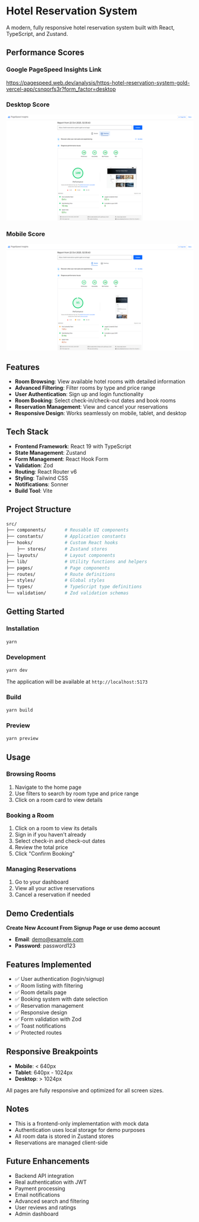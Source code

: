# Hotel Reservation System

A modern, fully responsive hotel reservation system built with React, TypeScript, and Zustand.

## Performance Scores

### Google PageSpeed Insights Link
https://pagespeed.web.dev/analysis/https-hotel-reservation-system-gold-vercel-app/csnqorfs3r?form_factor=desktop

### Desktop Score
![Desktop Score](public/pc-score.webp)

### Mobile Score
![Mobile Score](public/phone-score.webp)

## Features

- **Room Browsing**: View available hotel rooms with detailed information
- **Advanced Filtering**: Filter rooms by type and price range
- **User Authentication**: Sign up and login functionality
- **Room Booking**: Select check-in/check-out dates and book rooms
- **Reservation Management**: View and cancel your reservations
- **Responsive Design**: Works seamlessly on mobile, tablet, and desktop

## Tech Stack

- **Frontend Framework**: React 19 with TypeScript
- **State Management**: Zustand
- **Form Management**: React Hook Form
- **Validation**: Zod
- **Routing**: React Router v6
- **Styling**: Tailwind CSS
- **Notifications**: Sonner
- **Build Tool**: Vite

## Project Structure

```bash
src/
├── components/       # Reusable UI components
├── constants/        # Application constants
├── hooks/            # Custom React hooks
    ├── stores/       # Zustand stores
├── layouts/          # Layout components
├── lib/              # Utility functions and helpers
├── pages/            # Page components
├── routes/           # Route definitions
├── styles/           # Global styles
├── types/            # TypeScript type definitions
└── validation/       # Zod validation schemas
```

## Getting Started

### Installation

```bash
yarn
```

### Development

```bash
yarn dev
```

The application will be available at `http://localhost:5173`

### Build

```bash
yarn build
```

### Preview

```bash
yarn preview
```

## Usage

### Browsing Rooms

1. Navigate to the home page
2. Use filters to search by room type and price range
3. Click on a room card to view details

### Booking a Room

1. Click on a room to view its details
2. Sign in if you haven't already
3. Select check-in and check-out dates
4. Review the total price
5. Click "Confirm Booking"

### Managing Reservations

1. Go to your dashboard
2. View all your active reservations
3. Cancel a reservation if needed

## Demo Credentials
**Create New Account From Signup Page or use demo account** 
- **Email**: demo@example.com
- **Password**: password123

## Features Implemented

- ✅ User authentication (login/signup)
- ✅ Room listing with filtering
- ✅ Room details page
- ✅ Booking system with date selection
- ✅ Reservation management
- ✅ Responsive design
- ✅ Form validation with Zod
- ✅ Toast notifications
- ✅ Protected routes

## Responsive Breakpoints

- **Mobile**: < 640px
- **Tablet**: 640px - 1024px
- **Desktop**: > 1024px

All pages are fully responsive and optimized for all screen sizes.

## Notes

- This is a frontend-only implementation with mock data
- Authentication uses local storage for demo purposes
- All room data is stored in Zustand stores
- Reservations are managed client-side

## Future Enhancements

- Backend API integration
- Real authentication with JWT
- Payment processing
- Email notifications
- Advanced search and filtering
- User reviews and ratings
- Admin dashboard
